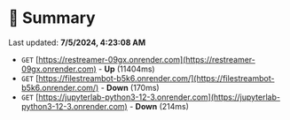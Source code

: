 # 📖 Summary
Last updated: **7/5/2024, 4:23:08 AM**

- `GET` [https://restreamer-09gx.onrender.com](https://restreamer-09gx.onrender.com) - **Up** (11404ms)
- `GET` [https://filestreambot-b5k6.onrender.com/](https://filestreambot-b5k6.onrender.com/) - **Down** (170ms)
- `GET` [https://jupyterlab-python3-12-3.onrender.com](https://jupyterlab-python3-12-3.onrender.com) - **Down** (214ms)
